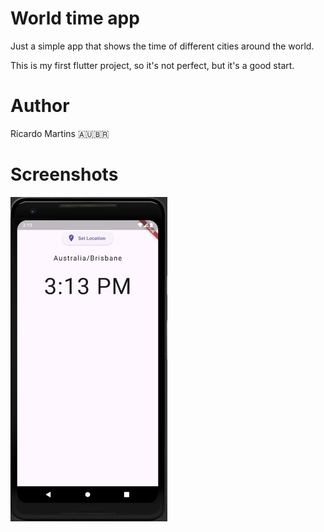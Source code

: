 # World time app

Just a simple app that shows the time of different cities around the world.

This is my first flutter project, so it's not perfect, but it's a good start.

# Author
Ricardo Martins 🇦🇺🇧🇷

# Screenshots
![Screenshot 1](./screenshots/screenshot1.jpg)